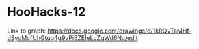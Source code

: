 # HooHacks-12

Link to graph: https://docs.google.com/drawings/d/1kRQvTaMHf-dSycMcfUhGtug4g9vPiEZEIeLcZqWd6Nc/edit 